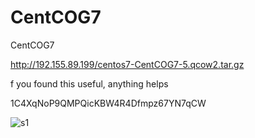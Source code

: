# CentCOG7
CentCOG7


http://192.155.89.199/centos7-CentCOG7-5.qcow2.tar.gz


f you found this useful, anything helps

1C4XqNoP9QMPQicKBW4R4Dfmpz67YN7qCW

![s1](https://i.imgur.com/MVirCFO.png)
